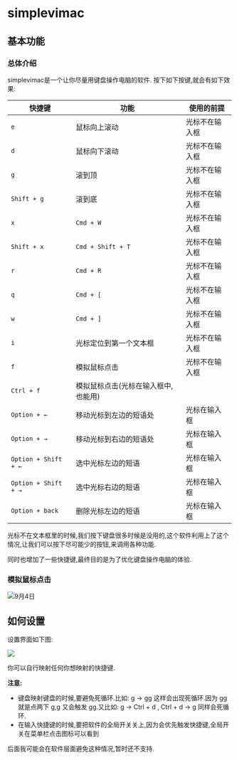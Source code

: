 # simplevimac
## 基本功能
### 总体介绍

simplevimac是一个让你尽量用键盘操作电脑的软件.
按下如下按键,就会有如下效果:

| 快捷键                  | 功能                  | 使用的前提   |
| -------------------- | ------------------- | ------- |
| `e`                  | 鼠标向上滚动              | 光标不在输入框 |
| `d`                  | 鼠标向下滚动              | 光标不在输入框 |
| `g`                  | 滚到顶                 | 光标不在输入框 |
| `Shift + g`          | 滚到底                 | 光标不在输入框 |
| `x`                  | `Cmd + W`           | 光标不在输入框 |
| `Shift + x`          | `Cmd + Shift + T`   | 光标不在输入框 |
| `r`                  | `Cmd + R`           | 光标不在输入框 |
| `q`                  | `Cmd + [`           | 光标不在输入框 |
| `w`                  | `Cmd + ]`           | 光标不在输入框 |
| `i`                  | 光标定位到第一个文本框         | 光标不在输入框 |
| `f`                  | 模拟鼠标点击              | 光标不在输入框 |
| `Ctrl + f`           | 模拟鼠标点击(光标在输入框中,也能用) |         |
| `Option + ←`         | 移动光标到左边的短语处         | 光标在输入框  |
| `Option + →`         | 移动光标到右边的短语处         | 光标在输入框  |
| `Option + Shift + ←` | 选中光标左边的短语           | 光标在输入框  |
| `Option + Shift + →` | 选中光标右边的短语           | 光标在输入框  |
| `Option + back`      | 删除光标左边的短语           | 光标在输入框  |


光标不在文本框里的时候,我们按下键盘很多时候是没用的,这个软件利用上了这个情况,让我们可以按下尽可能少的按钮,来调用各种功能.

同时也增加了一些快捷键,最终目的是为了优化键盘操作电脑的体验.

### 模拟鼠标点击

![9月4日](https://github.com/user-attachments/assets/2e4c35ad-6fc9-4426-ace5-4cd56cd196d5)


## 如何设置

设置界面如下图:

![](https://github.com/user-attachments/assets/113a017f-8c53-43f4-9ce8-99dbac8c0ede)

你可以自行映射任何你想映射的快捷键.

**注意:** 
- 键盘映射键盘的时候,要避免死循环.比如: g -> gg 这样会出现死循环.因为 gg 就是点两下 g,g 又会触发 gg.又比如: g -> Ctrl + d , Ctrl + d  -> g 同样会死循环.
- 在输入快捷键的时候,要把软件的全局开关关上,因为会优先触发快捷键,全局开关在菜单栏点击图标可以看到

后面我可能会在软件层面避免这种情况,暂时还不支持.
